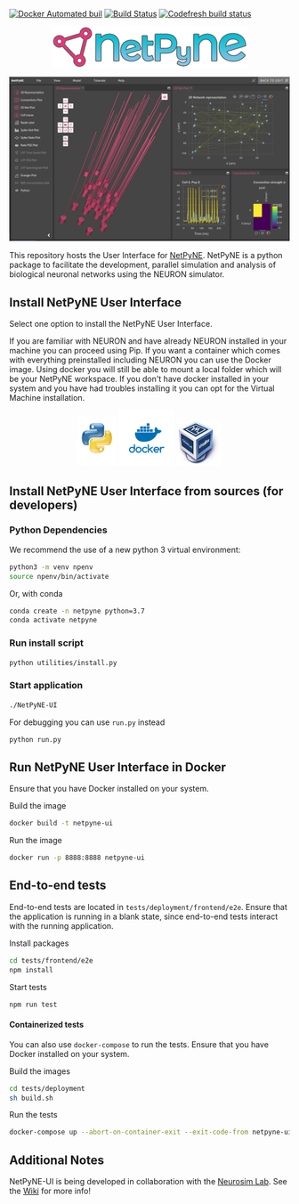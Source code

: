 [![Docker Automated buil](https://img.shields.io/docker/automated/jrottenberg/ffmpeg.svg)](https://hub.docker.com/r/metacell/netpyne-ui/)
[![Build Status](https://travis-ci.org/MetaCell/NetPyNE-UI.svg?branch=master)](https://travis-ci.org/MetaCell/NetPyNE-UI)
[![Codefresh build status]( https://g.codefresh.io/api/badges/pipeline/tarelli/NetPyNE-UI%2Ftest?branch=master&key=eyJhbGciOiJIUzI1NiJ9.NWFkNzMyNDIzNjQ1YWMwMDAxMTJkN2Rl.-gUEkJxH6NCCIRgSIgEikVDte-Q0BsGZKEs4uahgpzs&type=cf-1)]( https%3A%2F%2Fg.codefresh.io%2Fpipelines%2Ftest%2Fbuilds%3FrepoOwner%3DMetaCell%26repoName%3DNetPyNE-UI%26serviceName%3DMetaCell%252FNetPyNE-UI%26filter%3Dtrigger%3Abuild~Build%3Bbranch%3Amaster%3Bpipeline%3A5e5bbecc6c98a1209fc7bca3~test)
<p align="center">
    <img src="https://github.com/MetaCell/NetPyNE-UI/raw/documentation/docs/netpyne.png" width="350px"/>
</p>

![Screenshot](https://github.com/MetaCell/NetPyNE-UI/raw/documentation/docs/netpyneui.png)

This repository hosts the User Interface for [NetPyNE](http://www.neurosimlab.org/netpyne/). NetPyNE is a python package to facilitate the development, parallel simulation and analysis of biological neuronal networks using the NEURON simulator.

## Install NetPyNE User Interface

Select one option to install the NetPyNE User Interface. 

If you are familiar with NEURON and have already NEURON installed in your machine you can proceed using Pip. If you want a container which comes with everything preinstalled including NEURON you can use the Docker image. Using docker you will still be able to mount a local folder which will be your NetPyNE workspace. If you don't have docker installed in your system and you have had troubles installing it you can opt for the Virtual Machine installation.

<p align="center">
    <a href="https://github.com/MetaCell/NetPyNE-UI/wiki/Pip-installation"><img src="https://raw.githubusercontent.com/MetaCell/NetPyNE-UI/master/docs/pip_logo.png" alt="Pip" width="70px"/></a>
  <a href="https://github.com/MetaCell/NetPyNE-UI/wiki/Docker-installation"><img src="https://raw.githubusercontent.com/MetaCell/NetPyNE-UI/master/docs/docker_logo.png" alt="Docker" width="100px"/></a>
  <a href="https://github.com/MetaCell/NetPyNE-UI/wiki/Virtual-Machine-Installation"><img src="https://raw.githubusercontent.com/MetaCell/NetPyNE-UI/master/docs/vbox_logo.png" alt="Virtual Box" width="80px"/></a>
</p>

## Install NetPyNE User Interface from sources (for developers)

### Python Dependencies

We recommend the use of a new python 3 virtual environment:

```bash
python3 -m venv npenv
source npenv/bin/activate
```

Or, with conda

```bash
conda create -n netpyne python=3.7
conda activate netpyne
```

### Run install script

```bash
python utilities/install.py
```

### Start application

```bash
./NetPyNE-UI
```

For debugging you can use `run.py` instead

```bash
python run.py
```


## Run NetPyNE User Interface in Docker

Ensure that you have Docker installed on your system.

Build the image

```bash
docker build -t netpyne-ui
```

Run the image

```bash
docker run -p 8888:8888 netpyne-ui 
```

## End-to-end tests

End-to-end tests are located in `tests/deployment/frontend/e2e`. 
Ensure that the application is running in a blank state, since end-to-end tests interact with the running application.

Install packages

```bash
cd tests/frontend/e2e
npm install
```

Start tests

```bash
npm run test
```


#### Containerized tests

You can also use `docker-compose` to run the tests. 
Ensure that you have Docker installed on your system.

Build the images

```bash
cd tests/deployment
sh build.sh
```

Run the tests

```bash
docker-compose up --abort-on-container-exit --exit-code-from netpyne-ui-e2e
```


## Additional Notes

NetPyNE-UI is being developed in collaboration with the [Neurosim Lab](http://neurosimlab.org/).
See the [Wiki](https://github.com/MetaCell/NetPyNE-UI/wiki) for more info!